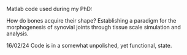 Matlab code used during my PhD:

How do bones acquire their shape?  Establishing a paradigm for the morphogenesis of synovial joints
through tissue scale simulation and analysis.

16/02/24
Code is in a somewhat unpolished, yet functional, state.
